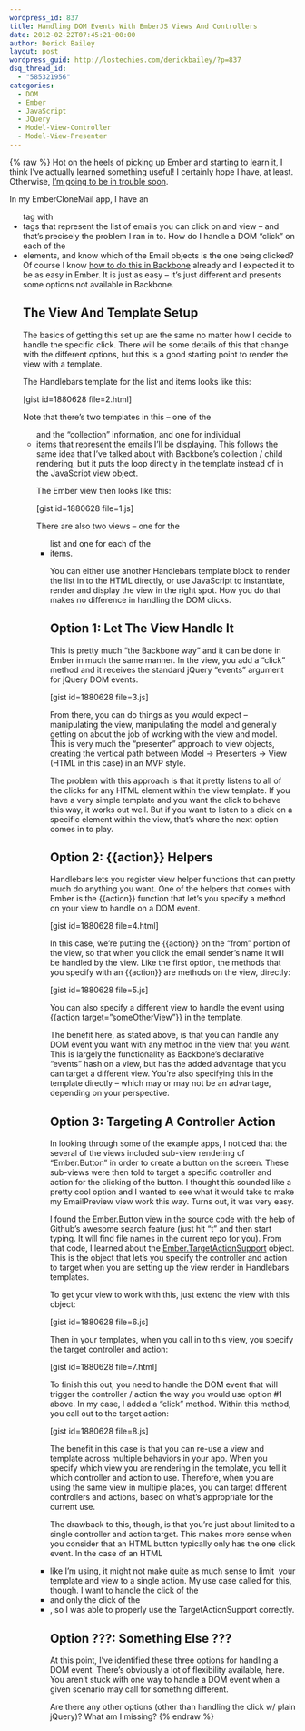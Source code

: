 ```yaml
---
wordpress_id: 837
title: Handling DOM Events With EmberJS Views And Controllers
date: 2012-02-22T07:45:21+00:00
author: Derick Bailey
layout: post
wordpress_guid: http://lostechies.com/derickbailey/?p=837
dsq_thread_id:
  - "585321956"
categories:
  - DOM
  - Ember
  - JavaScript
  - JQuery
  - Model-View-Controller
  - Model-View-Presenter
---
```

{% raw %}
Hot on the heels of [picking up Ember and starting to learn it](http://lostechies.com/derickbailey/2012/02/21/emberjs-initial-impressions-compared-to-backbone/), I think I&#8217;ve actually learned something useful! I certainly hope I have, at least. Otherwise, [I&#8217;m going to be in trouble soon](http://wekeroad.com/2012/02/21/alt-tekpub-a-transparent-learning-process/).

In my EmberCloneMail app, I have an <ul> tag with <li> tags that represent the list of emails you can click on and view &#8211; and that&#8217;s precisely the problem I ran in to. How do I handle a DOM &#8220;click&#8221; on each of the <li> elements, and know which of the Email objects is the one being clicked? Of course I know [how to do this in Backbone](http://lostechies.com/derickbailey/2011/10/11/backbone-js-getting-the-model-for-a-clicked-element/) already and I expected it to be as easy in Ember. It is just as easy &#8211; it&#8217;s just different and presents some options not available in Backbone.

## The View And Template Setup

The basics of getting this set up are the same no matter how I decide to handle the specific click. There will be some details of this that change with the different options, but this is a good starting point to render the view with a template.

The Handlebars template for the list and items looks like this:

[gist id=1880628 file=2.html]

Note that there&#8217;s two templates in this &#8211; one of the <ul> and the &#8220;collection&#8221; information, and one for individual <li> items that represent the emails I&#8217;ll be displaying. This follows the same idea that I&#8217;ve talked about with Backbone&#8217;s collection / child rendering, but it puts the loop directly in the template instead of in the JavaScript view object.

The Ember view then looks like this:

[gist id=1880628 file=1.js]

There are also two views &#8211; one for the <ul> list and one for each of the <li> items.

You can either use another Handlebars template block to render the list in to the HTML directly, or use JavaScript to instantiate, render and display the view in the right spot. How you do that makes no difference in handling the DOM clicks.

## Option 1: Let The View Handle It

This is pretty much &#8220;the Backbone way&#8221; and it can be done in Ember in much the same manner. In the view, you add a &#8220;click&#8221; method and it receives the standard jQuery &#8220;events&#8221; argument for jQuery DOM events.

[gist id=1880628 file=3.js]

From there, you can do things as you would expect &#8211; manipulating the view, manipulating the model and generally getting on about the job of working with the view and model. This is very much the &#8220;presenter&#8221; approach to view objects, creating the vertical path between Model -> Presenters -> View (HTML in this case) in an MVP style.

The problem with this approach is that it pretty listens to all of the clicks for any HTML element within the view template. If you have a very simple template and you want the click to behave this way, it works out well. But if you want to listen to a click on a specific element within the view, that&#8217;s where the next option comes in to play.

## Option 2: {{action}} Helpers

Handlebars lets you register view helper functions that can pretty much do anything you want. One of the helpers that comes with Ember is the {{action}} function that let&#8217;s you specify a method on your view to handle on a DOM event.

[gist id=1880628 file=4.html]

In this case, we&#8217;re putting the {{action}} on the &#8220;from&#8221; portion of the view, so that when you click the email sender&#8217;s name it will be handled by the view. Like the first option, the methods that you specify with an {{action}} are methods on the view, directly:

[gist id=1880628 file=5.js]

You can also specify a different view to handle the event using {{action target=&#8221;someOtherView&#8221;}} in the template.

The benefit here, as stated above, is that you can handle any DOM event you want with any method in the view that you want. This is largely the functionality as Backbone&#8217;s declarative &#8220;events&#8221; hash on a view, but has the added advantage that you can target a different view. You&#8217;re also specifying this in the template directly &#8211; which may or may not be an advantage, depending on your perspective.

## Option 3: Targeting A Controller Action

In looking through some of the example apps, I noticed that the several of the views included sub-view rendering of &#8220;Ember.Button&#8221; in order to create a button on the screen. These sub-views were then told to target a specific controller and action for the clicking of the button. I thought this sounded like a pretty cool option and I wanted to see what it would take to make my EmailPreview view work this way. Turns out, it was very easy.

I found [the Ember.Button view in the source code](https://github.com/emberjs/ember.js/blob/master/packages/ember-handlebars/lib/controls/button.js) with the help of Github&#8217;s awesome search feature (just hit &#8220;t&#8221; and then start typing. It will find file names in the current repo for you). From that code, I learned about the [Ember.TargetActionSupport](https://github.com/emberjs/ember.js/blob/master/packages/ember-runtime/lib/mixins/target_action_support.js) object. This is the object that let&#8217;s you specify the controller and action to target when you are setting up the view render in Handlebars templates.

To get your view to work with this, just extend the view with this object:

[gist id=1880628 file=6.js]

Then in your templates, when you call in to this view, you specify the target controller and action:

[gist id=1880628 file=7.html]

To finish this out, you need to handle the DOM event that will trigger the controller / action the way you would use option #1 above. In my case, I added a &#8220;click&#8221; method. Within this method, you call out to the target action:

[gist id=1880628 file=8.js]

The benefit in this case is that you can re-use a view and template across multiple behaviors in your app. When you specify which view you are rendering in the template, you tell it which controller and action to use. Therefore, when you are using the same view in multiple places, you can target different controllers and actions, based on what&#8217;s appropriate for the current use.

The drawback to this, though, is that you&#8217;re just about limited to a single controller and action target. This makes more sense when you consider that an HTML button typically only has the one click event. In the case of an HTML <li> like I&#8217;m using, it might not make quite as much sense to limit  your template and view to a single action. My use case called for this, though. I want to handle the click of the <li> and only the click of the <li>, so I was able to properly use the TargetActionSupport correctly.

## Option ???: Something Else ???

At this point, I&#8217;ve identified these three options for handling a DOM event. There&#8217;s obviously a lot of flexibility available, here. You aren&#8217;t stuck with one way to handle a DOM event when a given scenario may call for something different.

Are there any other options (other than handling the click w/ plain jQuery)? What am I missing?
{% endraw %}
